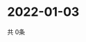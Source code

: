 # 2022-01-03
  共 0条

  <!-- BEGIN -->
  <!-- 最后更新时间Mon Jan 03 2022 11:03:11 GMT+0000 (Coordinated Universal Time) -->
  
  <!-- END -->
  
  